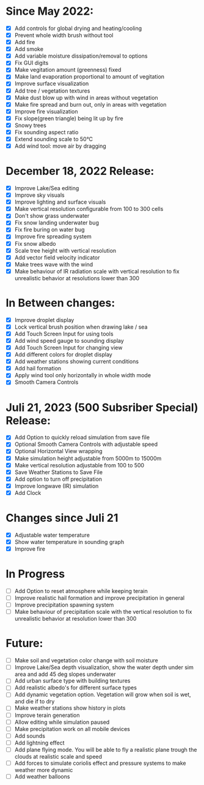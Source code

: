 # Since May 2022:
- [x] Add controls for global drying and heating/cooling
- [x] Prevent whole width brush without tool
- [x] Add fire
- [x] Add smoke
- [x] Add variable moisture dissipation/removal to options
- [x] Fix GUI digits
- [x] Make vegitation amount (greenness) fixed
- [x] Make land evaporation proportional to amount of vegitation
- [x] Improve surface visualization
- [x] Add tree / vegetation textures
- [x] Make dust blow up with wind in areas without vegetation
- [x] Make fire spread and burn out, only in areas with vegetation
- [x] Improve fire visualization
- [x] Fix slope(green triangle) being lit up by fire
- [x] Snowy trees
- [x] Fix sounding aspect ratio
- [x] Extend sounding scale to 50°C
- [X] Add wind tool: move air by dragging

# December 18, 2022 Release:
- [x] Improve Lake/Sea editing
- [x] Improve sky visuals
- [x] Improve lighting and surface visuals
- [x] Make vertical resolution configurable from 100 to 300 cells
- [x] Don't show grass underwater
- [x] Fix snow landing underwater bug
- [x] Fix fire buring on water bug
- [x] Improve fire spreading system
- [x] Fix snow albedo
- [x] Scale tree height with vertical resolution
- [x] Add vector field velocity indicator
- [x] Make trees wave with the wind
- [x] Make behaviour of IR radiation scale with vertical resolution to fix unrealistic behavior at resolutions lower than 300

# In Between changes:
- [x] Improve droplet display
- [x] Lock vertical brush position when drawing lake / sea
- [x] Add Touch Screen Input for using tools
- [x] Add wind speed gauge to sounding display
- [x] Add Touch Screen Input for changing view
- [x] Add different colors for droplet display
- [x] Add weather stations showing current conditions
- [x] Add hail formation
- [x] Apply wind tool only horizontally in whole width mode
- [X] Smooth Camera Controls

# Juli 21, 2023 (500 Subsriber Special) Release:
- [x] Add Option to quickly reload simulation from save file
- [x] Optional Smooth Camera Controls with adjustable speed
- [x] Optional Horizontal View wrapping
- [x] Make simulation height adjustable from 5000m to 15000m
- [x] Make vertical resolution adjustable from 100 to 500
- [x] Save Weather Stations to Save File
- [x] Add option to turn off precipitation
- [x] Improve longwave (IR) simulation
- [x] Add Clock

# Changes since Juli 21
- [x] Adjustable water temperature
- [x] Show water temperature in sounding graph
- [x] Improve fire

# In Progress
- [ ] Add Option to reset atmosphere while keeping terain
- [ ] Improve realistic hail formation and improve precipitation in general
- [ ] Improve precipitation spawning system
- [ ] Make behaviour of precipitation scale with the vertical resolution to fix unrealistic behavior at resolution lower than 300

# Future:
- [ ] Make soil and vegetation color change with soil moisture
- [ ] Improve Lake/Sea depth visualization, show the water depth under sim area and add 45 deg slopes underwater
- [ ] Add urban surface type with building textures
- [ ] Add realistic albedo's for different surface types
- [ ] Add dynamic vegetation option. Vegetation will grow when soil is wet, and die if to dry
- [ ] Make weather stations show history in plots
- [ ] Improve terain generation
- [ ] Allow editing while simulation paused
- [ ] Make precipitation work on all mobile devices
- [ ] Add sounds
- [ ] Add lightning effect
- [ ] Add plane flying mode. You will be able to fly a realistic plane trough the clouds at realistic scale and speed
- [ ] Add forces to simulate coriolis effect and pressure systems to make weather more dynamic
- [ ] Add weather balloons
